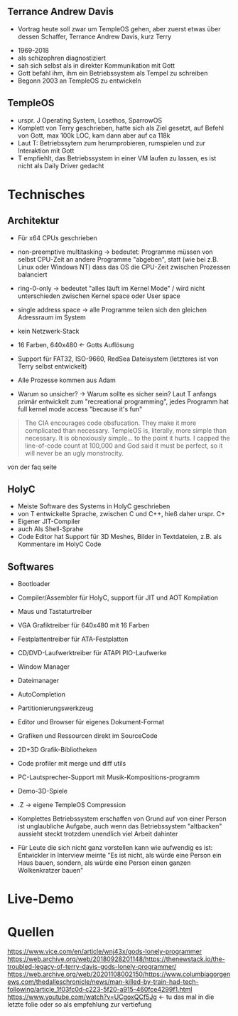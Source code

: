 ## Terrance Andrew Davis
- Vortrag heute soll zwar um TempleOS gehen, aber zuerst etwas über dessen Schaffer, Terrance Andrew Davis, kurz Terry
* 1969-2018
* als schizophren diagnostiziert
* sah sich selbst als in direkter Kommunikation mit Gott
* Gott befahl ihm, ihm ein Betriebssystem als Tempel zu schreiben
* Begonn 2003 an TempleOS zu entwickeln

## TempleOS
* urspr. J Operating System, Losethos, SparrowOS
* Komplett von Terry geschrieben, hatte sich als Ziel gesetzt, auf Befehl von Gott, max 100k LOC, kam dann aber auf ca 118k
* Laut T: Betriebssytem zum herumprobieren, rumspielen und zur Interaktion mit Gott
* T empfiehlt, das Betriebssystem in einer VM laufen zu lassen, es ist nicht als Daily Driver gedacht

# Technisches
## Architektur
* Für x64 CPUs geschrieben
* non-preemptive multitasking -> bedeutet: Programme müssen von selbst CPU-Zeit an andere Programme "abgeben", statt (wie bei z.B. Linux oder Windows NT) dass das OS die CPU-Zeit zwischen Prozessen balanciert
* ring-0-only -> bedeutet "alles läuft im Kernel Mode" / wird nicht unterschieden zwischen Kernel space oder User space
* single address space -> alle Programme teilen sich den gleichen Adressraum im System
* kein Netzwerk-Stack
* 16 Farben, 640x480 <- Gotts Auflösung
* Support für FAT32, ISO-9660, RedSea Dateisystem (letzteres ist von Terry selbst entwickelt)
* Alle Prozesse kommen aus Adam

* Warum so unsicher? -> Warum sollte es sicher sein? Laut T anfangs primär entwickelt zum "recreational programming", jedes Programm hat full kernel mode access "because it's fun"
> The CIA encourages code obsfucation.  They make it more complicated than 
necessary.  TempleOS is, literally, more simple than necessary.  It is 
obnoxiously simple... to the point it hurts.
> I capped the 
line-of-code count at 100,000 and God said it must be perfect, so it will never 
be an ugly monstrocity.

von der faq seite

## HolyC
* Meiste Software des Systems in HolyC geschrieben
* von T entwickelte Sprache, zwischen C und C++, hieß daher urspr. C+
* Eigener JIT-Compiler
* auch Als Shell-Sprahe
* Code Editor hat Support für 3D Meshes, Bilder in Textdateien, z.B. als Kommentare im HolyC Code

## Softwares
* Bootloader
* Compiler/Assembler für HolyC, support für JIT und AOT Kompilation
* Maus und Tastaturtreiber
* VGA Grafiktreiber für 640x480 mit 16 Farben
* Festplattentreiber für ATA-Festplatten
* CD/DVD-Laufwerktreiber für ATAPI PIO-Laufwerke
* Window Manager
* Dateimanager
* AutoCompletion
* Partitionierungswerkzeug
* Editor und Browser für eigenes Dokument-Format
* Grafiken und Ressourcen direkt im SourceCode
* 2D+3D Grafik-Bibliotheken
* Code profiler mit merge und diff utils
* PC-Lautsprecher-Support mit Musik-Kompositions-programm
* Demo-3D-Spiele 
* .Z -> eigene TempleOS Compression

* Komplettes Betriebssystem erschaffen von Grund auf von einer Person ist unglaubliche Aufgabe, auch wenn das Betriebssystem "altbacken" aussieht steckt trotzdem unendlich viel Arbeit dahinter
* Für Leute die sich nicht ganz vorstellen kann wie aufwendig es ist: Entwickler in Interview meinte "Es ist nicht, als würde eine Person ein Haus bauen, sondern, als würde eine Person einen ganzen Wolkenkratzer bauen"

# Live-Demo

# Quellen
https://www.vice.com/en/article/wnj43x/gods-lonely-programmer
https://web.archive.org/web/20180928201148/https://thenewstack.io/the-troubled-legacy-of-terry-davis-gods-lonely-programmer/
https://web.archive.org/web/20201108002150/https://www.columbiagorgenews.com/thedalleschronicle/news/man-killed-by-train-had-tech-following/article_1f03fc0d-c223-5f20-a915-460fce4299f1.html
https://www.youtube.com/watch?v=UCgoxQCf5Jg <- tu das mal in die letzte folie oder so als empfehlung zur vertiefung